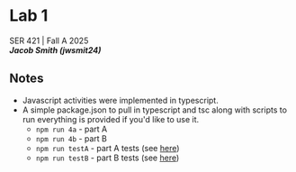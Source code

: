 # Lab 1
SER 421 | Fall A 2025    
**_Jacob Smith (jwsmit24)_**

## Notes

- Javascript activities were implemented in typescript.
- A simple package.json to pull in typescript and tsc along with scripts to run everything is 
  provided if you'd like to use it. 
  - `npm run 4a` - part A
  - `npm run 4b` - part B
  - `npm run testA` - part A tests (see [here](Module1Activity4ATests.ts))
  - `npm run testB` - part B tests (see [here](Module1Activity4BTests.ts))

